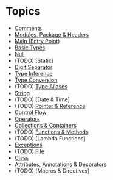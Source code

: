 # Topics

- [Comments](/content/comments/)
- [Modules, Package & Headers](/content/modules-package-headers/)
- [Main (Entry Point)](/content/main/)
- [Basic Types](/content/types/)
- [Null](/content/null/)
- (TODO) [Static]
- [Digit Separator](/content/digit-separator/)
- [Type Inference](/content/type-inference/)
- [Type Conversion](/content/type-conversion/)
- (TODO) [Type Aliases](/content/type-aliases/)
- [String](/content/string/)
- (TODO) [Date & Time]
- (TODO) [Pointer & Reference](pointer-reference)
- [Control Flow](/content/control-flow/)
- [Operators](/content/operators/)
- [Collections & Containers](/content/collections/)
- (TODO) [Functions & Methods](/content/functions/)
- (TODO) [Lambda Functions]
- [Exceptions](/content/exceptions/)
- (TODO) [File](/content/file/)
- [Class](/content/class/)
- [Attributes, Annotations & Decorators](/content/attributes-annotations-decorators/)
- (TODO) [Macros & Directives]

